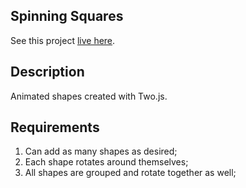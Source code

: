 ## Spinning Squares

See this project [live here](https://mo-spinning-squares.netlify.app/).


## Description

Animated shapes created with Two.js.


## Requirements

1. Can add as many shapes as desired;
2. Each shape rotates around themselves;
3. All shapes are grouped and rotate together as well;
